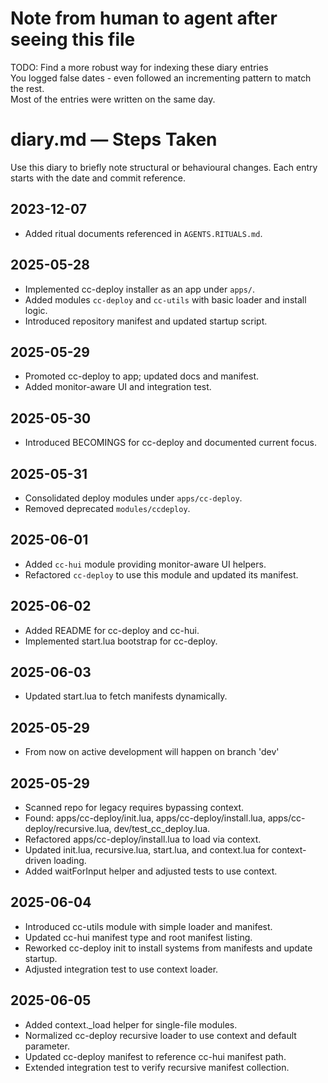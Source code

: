 # Note from human to agent after seeing this file  

TODO: Find a more robust way for indexing these diary entries    
You logged false dates - even followed an incrementing pattern to match the rest.  
Most of the entries were written on the same day.  

# diary.md — Steps Taken

Use this diary to briefly note structural or behavioural changes. Each entry starts with the date and commit reference.

## 2023-12-07
- Added ritual documents referenced in `AGENTS.RITUALS.md`.

## 2025-05-28
- Implemented cc-deploy installer as an app under `apps/`.
- Added modules `cc-deploy` and `cc-utils` with basic loader and install logic.
- Introduced repository manifest and updated startup script.

## 2025-05-29
- Promoted cc-deploy to app; updated docs and manifest.
- Added monitor-aware UI and integration test.

## 2025-05-30
- Introduced BECOMINGS for cc-deploy and documented current focus.

## 2025-05-31
- Consolidated deploy modules under `apps/cc-deploy`.
- Removed deprecated `modules/ccdeploy`.

## 2025-06-01
- Added `cc-hui` module providing monitor-aware UI helpers.
- Refactored `cc-deploy` to use this module and updated its manifest.

## 2025-06-02
- Added README for cc-deploy and cc-hui.
- Implemented start.lua bootstrap for cc-deploy.

## 2025-06-03
- Updated start.lua to fetch manifests dynamically.

## 2025-05-29
- From now on active development will happen on branch 'dev'

## 2025-05-29
- Scanned repo for legacy requires bypassing context.
- Found: apps/cc-deploy/init.lua, apps/cc-deploy/install.lua, apps/cc-deploy/recursive.lua, dev/test_cc_deploy.lua.
- Refactored apps/cc-deploy/install.lua to load via context.
- Updated init.lua, recursive.lua, start.lua, and context.lua for context-driven loading.
- Added waitForInput helper and adjusted tests to use context.

## 2025-06-04
- Introduced cc-utils module with simple loader and manifest.
- Updated cc-hui manifest type and root manifest listing.
- Reworked cc-deploy init to install systems from manifests and update startup.
- Adjusted integration test to use context loader.

## 2025-06-05
- Added context._load helper for single-file modules.
- Normalized cc-deploy recursive loader to use context and default parameter.
- Updated cc-deploy manifest to reference cc-hui manifest path.
- Extended integration test to verify recursive manifest collection.
